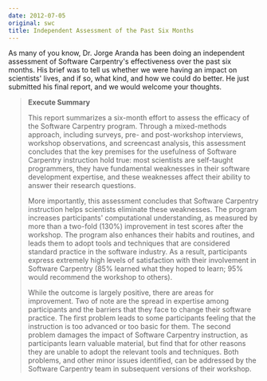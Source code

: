 ```yaml
---
date: 2012-07-05
original: swc
title: Independent Assessment of the Past Six Months
---
```

<p>As many of you know, Dr. Jorge Aranda has been doing an independent assessment of Software Carpentry's effectiveness over the past six months. His brief was to tell us whether we were having an impact on scientists' lives, and if so, what kind, and how we could do better. He just submitted his final report, and we would welcome your thoughts.</p>
<blockquote><p><strong>Execute Summary</strong></p>
<p>This report summarizes a six-month effort to assess the efficacy of the Software Carpentry program. Through a mixed-methods approach, including surveys, pre- and post-workshop interviews, workshop observations, and screencast analysis, this assessment concludes that the key premises for the usefulness of Software Carpentry instruction hold true: most scientists are self-taught programmers, they have fundamental weaknesses in their software development expertise, and these weaknesses affect their ability to answer their research questions.</p>
<p>More importantly, this assessment concludes that Software Carpentry instruction helps scientists eliminate these weaknesses. The program increases participants' computational understanding, as measured by more than a two-fold (130%) improvement in test scores after the workshop. The program also enhances their habits and routines, and leads them to adopt tools and techniques that are considered standard practice in the software industry. As a result, participants express extremely high levels of satisfaction with their involvement in Software Carpentry (85% learned what they hoped to learn; 95% would recommend the workshop to others).</p>
<p>While the outcome is largely positive, there are areas for improvement. Two of note are the spread in expertise among participants and the barriers that they face to change their software practice. The first problem leads to some participants feeling that the instruction is too advanced or too basic for them. The second problem damages the impact of Software Carpentry instruction, as participants learn valuable material, but find that for other reasons they are unable to adopt the relevant tools and techniques. Both problems, and other minor issues identified, can be addressed by the Software Carpentry team in subsequent versions of their workshop.</p></blockquote>

